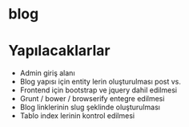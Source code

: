 blog
====

Yapılacaklarlar
===

- Admin giriş alanı
- Blog yapısı için entity lerin oluşturulması post vs.
- Frontend için bootstrap ve jquery dahil edilmesi
- Grunt / bower / browserify entegre edilmesi
- Blog linklerinin slug şeklinde oluşturulması
- Tablo index lerinin kontrol edilmesi
